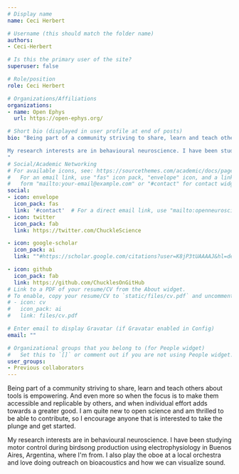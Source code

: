 ```yaml
---
# Display name
name: Ceci Herbert

# Username (this should match the folder name)
authors:
- Ceci-Herbert

# Is this the primary user of the site?
superuser: false

# Role/position
role: Ceci Herbert

# Organizations/Affiliations
organizations:
- name: Open Ephys
  url: https://open-ephys.org/

# Short bio (displayed in user profile at end of posts)
bio: "Being part of a community striving to share, learn and teach others about tools is empowering. And even more so when the focus is to make them accessible and replicable by others, and when individual effort adds towards a greater good. I am quite new to open science and am thrilled to be able to contribute, so I encourage anyone that is interested to take the plunge and get started.

My research interests are in behavioural neuroscience. I have been studying motor control during birdsong production using electrophysiology in Buenos Aires, Argentina, where I'm from. I also play the oboe at a local orchestra and love doing outreach on bioacoustics and how we can visualize sound.
"
# Social/Academic Networking
# For available icons, see: https://sourcethemes.com/academic/docs/page-builder/#icons
#   For an email link, use "fas" icon pack, "envelope" icon, and a link in the
#   form "mailto:your-email@example.com" or "#contact" for contact widget.
social:
- icon: envelope
  icon_pack: fas
  link: '#contact'  # For a direct email link, use "mailto:openneuroscience@gmail.com".
- icon: twitter
  icon_pack: fab
  link: https://twitter.com/ChuckleScience

- icon: google-scholar
  icon_pack: ai
  link: ""#https://scholar.google.com/citations?user=K8jP3tUAAAAJ&hl=de

- icon: github
  icon_pack: fab
  link: https://github.com/ChucklesOnGitHub
# Link to a PDF of your resume/CV from the About widget.
# To enable, copy your resume/CV to `static/files/cv.pdf` and uncomment the lines below.
# - icon: cv
#   icon_pack: ai
#   link: files/cv.pdf

# Enter email to display Gravatar (if Gravatar enabled in Config)
email: ""

# Organizational groups that you belong to (for People widget)
#   Set this to `[]` or comment out if you are not using People widget.
user_groups:
- Previous collaborators
---
```



Being part of a community striving to share, learn and teach others about tools is empowering. And even more so when the focus is to make them accessible and replicable by others, and when individual effort adds towards a greater good. I am quite new to open science and am thrilled to be able to contribute, so I encourage anyone that is interested to take the plunge and get started.

My research interests are in behavioural neuroscience. I have been studying motor control during birdsong production using electrophysiology in Buenos Aires, Argentina, where I'm from. I also play the oboe at a local orchestra and love doing outreach on bioacoustics and how we can visualize sound.
